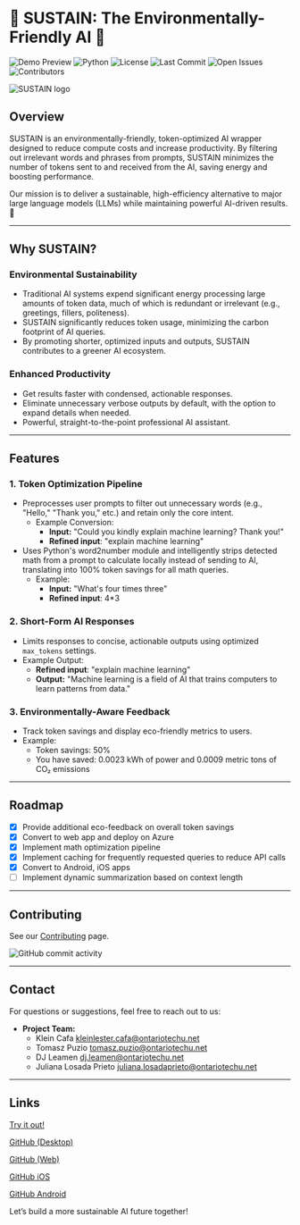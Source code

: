 # 🌱 SUSTAIN: The Environmentally-Friendly AI 🌱

![Demo Preview](https://img.shields.io/badge/Demo-Interactive-brightgreen) 
![Python](https://img.shields.io/badge/Python-3.8+-blue)
![License](https://img.shields.io/github/license/djleamen/SUSTAIN)
![Last Commit](https://img.shields.io/github/last-commit/djleamen/SUSTAIN)
![Open Issues](https://img.shields.io/github/issues/djleamen/SUSTAIN)
![Contributors](https://img.shields.io/github/contributors/djleamen/SUSTAIN)

<picture>
  <source srcset="application/assets/SUSTAINOriginalWhiteTransparentCropped.png" media="(prefers-color-scheme: dark)">
  <img src="application/assets/SUSTAINOriginalBlackTransparentCropped.png" alt="SUSTAIN logo">
</picture>

## Overview
SUSTAIN is an environmentally-friendly, token-optimized AI wrapper designed to reduce compute costs and increase productivity. By filtering out irrelevant words and phrases from prompts, SUSTAIN minimizes the number of tokens sent to and received from the AI, saving energy and boosting performance.

Our mission is to deliver a sustainable, high-efficiency alternative to major large language models (LLMs) while maintaining powerful AI-driven results.🔋

---

## Why SUSTAIN?

### **Environmental Sustainability**
- Traditional AI systems expend significant energy processing large amounts of token data, much of which is redundant or irrelevant (e.g., greetings, fillers, politeness).
- SUSTAIN significantly reduces token usage, minimizing the carbon footprint of AI queries.
- By promoting shorter, optimized inputs and outputs, SUSTAIN contributes to a greener AI ecosystem.

### **Enhanced Productivity**
- Get results faster with condensed, actionable responses.
- Eliminate unnecessary verbose outputs by default, with the option to expand details when needed.
- Powerful, straight-to-the-point professional AI assistant.


---

## Features

### **1. Token Optimization Pipeline**
- Preprocesses user prompts to filter out unnecessary words (e.g., "Hello," "Thank you," etc.) and retain only the core intent.
  - Example Conversion:  
    - **Input:** "Could you kindly explain machine learning? Thank you!" 
    - **Refined input**: "explain machine learning"
- Uses Python's word2number module and intelligently strips detected math from a prompt to calculate locally instead of sending to AI, translating into 100% token savings for all math queries.
  - Example:
    - **Input:** "What's four times three"
    - **Refined input**: 4*3
  
### **2. Short-Form AI Responses**
- Limits responses to concise, actionable outputs using optimized `max_tokens` settings.
- Example Output:
  - **Refined input**: "explain machine learning"
  - **Output:** "Machine learning is a field of AI that trains computers to learn patterns from data."

### **3. Environmentally-Aware Feedback**
- Track token savings and display eco-friendly metrics to users.
- Example:
  - Token savings: 50%
  - You have saved: 0.0023 kWh of power and 0.0009 metric tons of CO₂ emissions

---

## Roadmap
- [x] Provide additional eco-feedback on overall token savings
- [x] Convert to web app and deploy on Azure
- [x] Implement math optimization pipeline
- [x] Implement caching for frequently requested queries to reduce API calls
- [x] Convert to Android, iOS apps
- [ ] Implement dynamic summarization based on context length

---

## Contributing
See our [Contributing](https://github.com/djleamen/SUSTAIN/blob/main/CONTRIBUTING.md) page.

![GitHub commit activity](https://img.shields.io/github/commit-activity/w/djleamen/SUSTAIN)

---

## Contact
For questions or suggestions, feel free to reach out to us:
- **Project Team:**
   - Klein Cafa kleinlester.cafa@ontariotechu.net
   - Tomasz Puzio tomasz.puzio@ontariotechu.net
   - DJ Leamen dj.leamen@ontariotechu.net
   - Juliana Losada Prieto juliana.losadaprieto@ontariotechu.net

---

## Links
[Try it out!](https://sustainai.ca)

[GitHub (Desktop)](https://github.com/djleamen/SUSTAIN)

[GitHub (Web)](https://github.com/Tomasz0720/SUSTAINWebApp)

[GitHub iOS](https://github.com/cafakleinn/SUSTAINForiOS)

[GitHub Android](https://github.com/Tomasz0720/SUSTAINForAndroid)


Let’s build a more sustainable AI future together!
